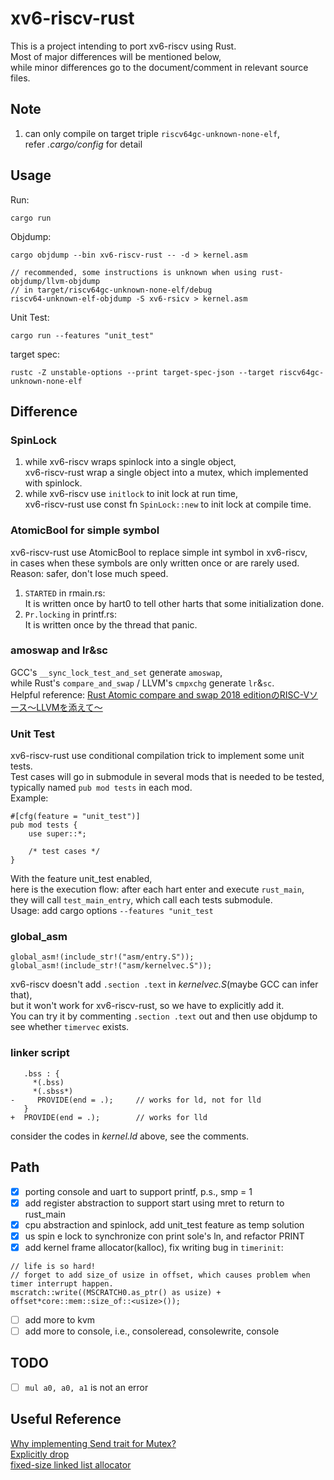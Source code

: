 # xv6-riscv-rust
This is a project intending to port xv6-riscv using Rust.  
Most of major differences will be mentioned below,  
while minor differences go to the document/comment in relevant source files.

## Note
1. can only compile on target triple `riscv64gc-unknown-none-elf`,  
refer *.cargo/config* for detail

## Usage
Run:
```
cargo run
```
Objdump:
```
cargo objdump --bin xv6-riscv-rust -- -d > kernel.asm

// recommended, some instructions is unknown when using rust-objdump/llvm-objdump
// in target/riscv64gc-unknown-none-elf/debug
riscv64-unknown-elf-objdump -S xv6-rsicv > kernel.asm
```
Unit Test:
```
cargo run --features "unit_test"
```
target spec:
```
rustc -Z unstable-options --print target-spec-json --target riscv64gc-unknown-none-elf
```

## Difference

### SpinLock
1. while xv6-riscv wraps spinlock into a single object,  
    xv6-riscv-rust wrap a single object into a mutex, which implemented with spinlock.
2. while xv6-riscv use `initlock` to init lock at run time,  
    xv6-riscv-rust use const fn `SpinLock::new` to init lock at compile time.

### AtomicBool for simple symbol
xv6-riscv-rust use AtomicBool to replace simple int symbol in xv6-riscv,  
in cases when these symbols are only written once or are rarely used.  
Reason: safer, don't lose much speed.  

1. `STARTED` in rmain.rs:  
    It is written once by hart0 to tell other harts that some initialization done.
2. `Pr.locking` in printf.rs:  
    It is written once by the thread that panic.

### amoswap and lr&sc
GCC's `__sync_lock_test_and_set` generate `amoswap`,  
while Rust's `compare_and_swap` / LLVM's `cmpxchg` generate `lr`&`sc`.  
Helpful reference: [Rust Atomic compare and swap 2018 editionのRISC-Vソース〜LLVMを添えて〜](https://qiita.com/tomoyuki-nakabayashi/items/1ec7e075d4417c1a1fbe#dive-into-the-llvm-ir)

### Unit Test
xv6-riscv-rust use conditional compilation trick to implement some unit tests.  
Test cases will go in submodule in several mods that is needed to be tested,  
typically named `pub mod tests` in each mod.  
Example:
```
#[cfg(feature = "unit_test")]
pub mod tests {
    use super::*;

    /* test cases */
}
```
With the feature unit_test enabled,  
here is the execution flow: after each hart enter and execute `rust_main`,  
they will call `test_main_entry`, which call each tests submodule.  
Usage: add cargo options `--features "unit_test`

### global_asm
```
global_asm!(include_str!("asm/entry.S"));
global_asm!(include_str!("asm/kernelvec.S"));
```
xv6-riscv doesn't add `.section .text` in *kernelvec.S*(maybe GCC can infer that),  
but it won't work for xv6-riscv-rust, so we have to explicitly add it.  
You can try it by commenting `.section .text` out and then use objdump to see whether `timervec` exists.

### linker script
```
   .bss : {
     *(.bss)
     *(.sbss*)
-     PROVIDE(end = .);     // works for ld, not for lld
   }
+  PROVIDE(end = .);        // works for lld
```
consider the codes in *kernel.ld* above, see the comments.

## Path
- [x] porting console and uart to support printf, p.s., smp = 1
- [x] add register abstraction to support start using mret to return to rust_main
- [x] cpu abstraction and spinlock, add unit_test feature as temp solution
- [x] us spin e lock to synchronize con print sole's ln, and refactor PRINT
- [x] add kernel frame allocator(kalloc), fix writing bug in `timerinit`:  
```
// life is so hard!
// forget to add size_of usize in offset, which causes problem when timer interrupt happen.
mscratch::write((MSCRATCH0.as_ptr() as usize) + offset*core::mem::size_of::<usize>());
```
- [ ] add more to kvm
- [ ] add more to console, i.e., consoleread, consolewrite, console

## TODO
- [ ] `mul a0, a0, a1` is not an error

## Useful Reference
[Why implementing Send trait for Mutex?](https://users.rust-lang.org/t/why-we-implement-send-trait-for-mutex/39065)  
[Explicitly drop](https://users.rust-lang.org/t/is-this-piece-of-codes-in-good-style/39095)  
[fixed-size linked list allocator](https://users.rust-lang.org/t/how-to-implement-a-single-linked-list-in-os-bare-metal/39223)